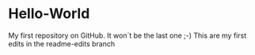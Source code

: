 # Hello-World
My first repository on GitHub.
It won´t be the last one ;-)
This are my first edits in the readme-edits branch
